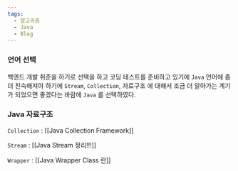 ```yaml
---
tags:
  - 알고리즘
  - Java
  - Blog
---
```


### 언어 선택

백엔드 개발 취준을 하기로 선택을 하고 코딩 테스트를 준비하고 있기에 `Java` 언어에 좀 더 친숙해져야 하기에 `Stream`, `Collection`, 자료구조 에 대해서 조금 더 알아가는 계기가 되었으면 좋겠다는 바람에 `Java` 를 선택하였다.

### Java 자료구조

`Collection` : [[Java Collection Framework]]

`Stream` : [[Java Stream 정리!!!]]

`Wrapper` : [[Java Wrapper Class 란]]
